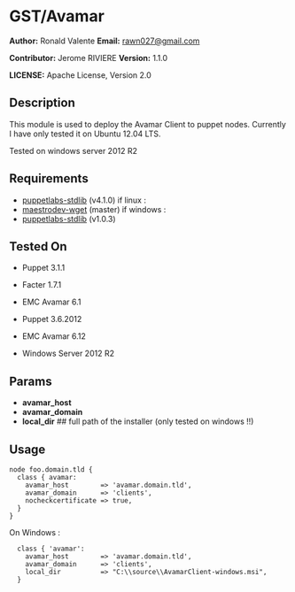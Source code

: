 # GST/Avamar

**Author:** Ronald Valente
**Email:** <rawn027@gmail.com>

**Contributor:** Jerome RIVIERE
**Version:** 1.1.0

**LICENSE:** Apache License, Version 2.0





## Description
This module is used to deploy the Avamar Client to puppet nodes. Currently I have only tested it on Ubuntu 12.04 LTS.

Tested on windows server 2012 R2

## Requirements
* [puppetlabs-stdlib](https://forge.puppetlabs.com/puppetlabs/stdlib) (v4.1.0)
if linux :
* [maestrodev-wget](https://github.com/maestrodev/puppet-wget) (master)
if windows :
* [puppetlabs-stdlib](https://forge.puppetlabs.com/puppetlabs/powershell) (v1.0.3)

## Tested On
* Puppet 3.1.1
* Facter 1.7.1
* EMC Avamar 6.1

* Puppet 3.6.2012
* EMC Avamar 6.12
* Windows Server 2012 R2

## Params
* **avamar_host**
* **avamar_domain**
* **local_dir**     ## full path of the installer (only tested on windows !!)

## Usage
```
node foo.domain.tld {
  class { avamar:
    avamar_host        => 'avamar.domain.tld',
    avamar_domain      => 'clients',
    nocheckcertificate => true,
  }
}
```
On Windows :
```
  class { 'avamar':
    avamar_host        => 'avamar.domain.tld',
    avamar_domain      => 'clients',
    local_dir          => "C:\\source\\AvamarClient-windows.msi",
  }

```
